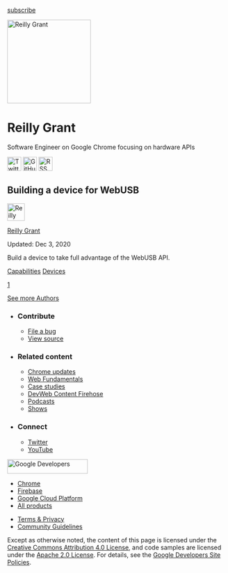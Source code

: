 





<a href="/newsletter/" class="gc-analytics-event w-actions__fab w-actions__fab--subscribe"><span>subscribe</span></a>

<img src="https://web-dev.imgix.net/image/admin/C7kO2T8Q8jSZxU9xj3AC.jpg?auto=format" alt="Reilly Grant" class="w-author-page__image" sizes="(min-width: 481px) 192px, 128px" srcset="https://web-dev.imgix.net/image/admin/C7kO2T8Q8jSZxU9xj3AC.jpg?auto=format&amp;w=128 128w, https://web-dev.imgix.net/image/admin/C7kO2T8Q8jSZxU9xj3AC.jpg?auto=format&amp;w=146 146w, https://web-dev.imgix.net/image/admin/C7kO2T8Q8jSZxU9xj3AC.jpg?auto=format&amp;w=166 166w, https://web-dev.imgix.net/image/admin/C7kO2T8Q8jSZxU9xj3AC.jpg?auto=format&amp;w=190 190w, https://web-dev.imgix.net/image/admin/C7kO2T8Q8jSZxU9xj3AC.jpg?auto=format&amp;w=216 216w, https://web-dev.imgix.net/image/admin/C7kO2T8Q8jSZxU9xj3AC.jpg?auto=format&amp;w=246 246w, https://web-dev.imgix.net/image/admin/C7kO2T8Q8jSZxU9xj3AC.jpg?auto=format&amp;w=281 281w, https://web-dev.imgix.net/image/admin/C7kO2T8Q8jSZxU9xj3AC.jpg?auto=format&amp;w=320 320w, https://web-dev.imgix.net/image/admin/C7kO2T8Q8jSZxU9xj3AC.jpg?auto=format&amp;w=365 365w, https://web-dev.imgix.net/image/admin/C7kO2T8Q8jSZxU9xj3AC.jpg?auto=format&amp;w=384 384w" width="192" height="192" />

# Reilly Grant

Software Engineer on Google Chrome focusing on hardware APIs

<a href="https://twitter.com/reillyeon" class="w-author-page__link"><img src="/images/icons/twitter.svg" alt="Twitter" class="w-author-page__icon" width="32" height="32" /></a> <a href="https://github.com/reillyeon" class="w-author-page__link"><img src="/images/icons/github.svg" alt="GitHub" class="w-author-page__icon" width="32" height="32" /></a> <a href="/authors/reillyg/feed.xml" class="w-author-page__link"><img src="/images/icons/rss.svg" alt="RSS Feed" class="w-author-page__icon" width="32" height="32" /></a>

<a href="/build-for-webusb/" class="w-card-base__link"></a>

## Building a device for WebUSB

[<img src="https://web-dev.imgix.net/image/admin/C7kO2T8Q8jSZxU9xj3AC.jpg?auto=format&amp;fit=crop&amp;h=40&amp;w=40" alt="Reilly Grant" class="w-author__image w-author__image--small" sizes="(min-width: 40px) 40px, calc(100vw - 48px)" srcset="https://web-dev.imgix.net/image/admin/C7kO2T8Q8jSZxU9xj3AC.jpg?fit=crop&amp;h=40&amp;w=40&amp;auto=format&amp;dpr=1&amp;q=75, https://web-dev.imgix.net/image/admin/C7kO2T8Q8jSZxU9xj3AC.jpg?fit=crop&amp;h=40&amp;w=40&amp;auto=format&amp;dpr=2&amp;q=50 2x, https://web-dev.imgix.net/image/admin/C7kO2T8Q8jSZxU9xj3AC.jpg?fit=crop&amp;h=40&amp;w=40&amp;auto=format&amp;dpr=3&amp;q=35 3x, https://web-dev.imgix.net/image/admin/C7kO2T8Q8jSZxU9xj3AC.jpg?fit=crop&amp;h=40&amp;w=40&amp;auto=format&amp;dpr=4&amp;q=23 4x, https://web-dev.imgix.net/image/admin/C7kO2T8Q8jSZxU9xj3AC.jpg?fit=crop&amp;h=40&amp;w=40&amp;auto=format&amp;dpr=5&amp;q=20 5x" width="40" height="40" />](/authors/reillyg/)

<span class="w-author__name"><a href="/authors/reillyg/" class="w-author__name-link">Reilly Grant</a></span>

Updated: Dec 3, 2020

<a href="/build-for-webusb/" class="w-card-base__link"></a>

Build a device to take full advantage of the WebUSB API.

<a href="/tags/capabilities/" class="w-chip">Capabilities</a> <a href="/tags/devices/" class="w-chip">Devices</a>

<a href="/authors/reillyg/" class="w-pagination__link w-pagination__link--active">1</a>

<a href="/authors" class="w-button">See more Authors</a>

- ### Contribute

  - <a href="https://github.com/GoogleChrome/web.dev/issues/new?assignees=&amp;labels=bug&amp;template=bug_report.md&amp;title=" class="w-footer__linkbox-link">File a bug</a>
  - <a href="https://github.com/googlechrome/web.dev" class="w-footer__linkbox-link">View source</a>

- ### Related content

  - <a href="https://blog.chromium.org/" class="w-footer__linkbox-link">Chrome updates</a>
  - <a href="https://developers.google.com/web/" class="w-footer__linkbox-link">Web Fundamentals</a>
  - <a href="https://developers.google.com/web/showcase/" class="w-footer__linkbox-link">Case studies</a>
  - <a href="https://devwebfeed.appspot.com/" class="w-footer__linkbox-link">DevWeb Content Firehose</a>
  - <a href="/podcasts/" class="w-footer__linkbox-link">Podcasts</a>
  - <a href="/shows/" class="w-footer__linkbox-link">Shows</a>

- ### Connect

  - <a href="https://www.twitter.com/ChromiumDev" class="w-footer__linkbox-link">Twitter</a>
  - <a href="https://www.youtube.com/user/ChromeDevelopers" class="w-footer__linkbox-link">YouTube</a>

<a href="https://developers.google.com/" class="w-footer__utility-logo-link"><img src="/images/lockup-color.png" alt="Google Developers" class="w-footer__utility-logo" width="185" height="33" /></a>

- <a href="https://developer.chrome.com/" class="w-footer__utility-link">Chrome</a>
- <a href="https://firebase.google.com/" class="w-footer__utility-link">Firebase</a>
- <a href="https://cloud.google.com/" class="w-footer__utility-link">Google Cloud Platform</a>
- <a href="https://developers.google.com/products" class="w-footer__utility-link">All products</a>

<!-- -->

- <a href="https://policies.google.com/" class="w-footer__utility-link">Terms &amp; Privacy</a>
- <a href="/community-guidelines/" class="w-footer__utility-link">Community Guidelines</a>

Except as otherwise noted, the content of this page is licensed under the [Creative Commons Attribution 4.0 License](https://creativecommons.org/licenses/by/4.0/), and code samples are licensed under the [Apache 2.0 License](https://www.apache.org/licenses/LICENSE-2.0). For details, see the [Google Developers Site Policies](https://developers.google.com/terms/site-policies).
